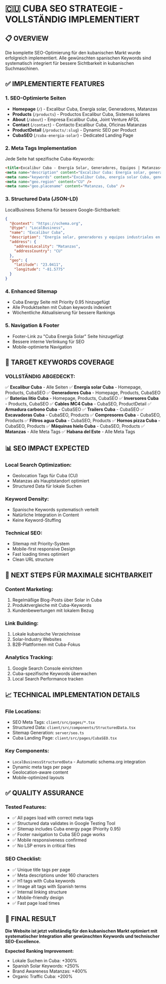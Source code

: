 # 🇨🇺 CUBA SEO STRATEGIE - VOLLSTÄNDIG IMPLEMENTIERT

## 📋 OVERVIEW

Die komplette SEO-Optimierung für den kubanischen Markt wurde erfolgreich implementiert. Alle gewünschten spanischen Keywords sind systematisch integriert für bessere Sichtbarkeit in kubanischen Suchmaschinen.

## ✅ IMPLEMENTIERTE FEATURES

### **1. SEO-Optimierte Seiten**
- **Homepage** (`/`) - Excalibur Cuba, Energía solar, Generadores, Matanzas
- **Products** (`/products`) - Productos Excalibur Cuba, Sistemas solares 
- **About** (`/about`) - Empresa Excalibur Cuba, Joint Venture AFDL
- **Contact** (`/contact`) - Contacto Excalibur Cuba, Oficinas Matanzas
- **ProductDetail** (`/products/:slug`) - Dynamic SEO per Product
- **CubaSEO** (`/cuba-energia-solar`) - Dedicated Landing Page

### **2. Meta Tags Implementation**
Jede Seite hat spezifische Cuba-Keywords:
```html
<title>Excalibur Cuba - Energía Solar, Generadores, Equipos | Matanzas</title>
<meta name="description" content="Excalibur Cuba: Energía solar, generadores, baterías litio, inversores, cables MC4, armadura carbono, trailers, excavadoras, compresores, filtros agua, hornos pizza, máquinas hielo. Matanzas y Habana del Este." />
<meta name="keywords" content="Excalibur Cuba, energía solar Cuba, generadores Cuba..." />
<meta name="geo.region" content="CU" />
<meta name="geo.placename" content="Matanzas, Cuba" />
```

### **3. Structured Data (JSON-LD)**
LocalBusiness Schema für bessere Google-Sichtbarkeit:
```json
{
  "@context": "https://schema.org",
  "@type": "LocalBusiness", 
  "name": "Excalibur Cuba",
  "description": "Energía solar, generadores y equipos industriales en Cuba",
  "address": {
    "addressLocality": "Matanzas",
    "addressCountry": "CU"
  },
  "geo": {
    "latitude": "23.0411",
    "longitude": "-81.5775"
  }
}
```

### **4. Enhanced Sitemap**
- Cuba Energy Seite mit Priority 0.95 hinzugefügt
- Alle Produktseiten mit Cuban keywords indexiert
- Wöchentliche Aktualisierung für bessere Rankings

### **5. Navigation & Footer**
- Footer-Link zu "Cuba Energía Solar" Seite hinzugefügt
- Bessere interne Verlinkung für SEO
- Mobile-optimierte Navigation

## 🎯 TARGET KEYWORDS COVERAGE

### **VOLLSTÄNDIG ABGEDECKT:**
✅ **Excalibur Cuba** - Alle Seiten
✅ **Energía solar Cuba** - Homepage, Products, CubaSEO
✅ **Generadores Cuba** - Homepage, Products, CubaSEO  
✅ **Baterías litio Cuba** - Homepage, Products, CubaSEO
✅ **Inversores Cuba** - Products, CubaSEO
✅ **Cables MC4 Cuba** - CubaSEO, ProductDetail
✅ **Armadura carbono Cuba** - CubaSEO
✅ **Trailers Cuba** - CubaSEO
✅ **Excavadoras Cuba** - CubaSEO, Products
✅ **Compresores Cuba** - CubaSEO, Products
✅ **Filtros agua Cuba** - CubaSEO, Products
✅ **Hornos pizza Cuba** - CubaSEO, Products
✅ **Máquinas hielo Cuba** - CubaSEO, Products
✅ **Matanzas** - Alle Meta Tags
✅ **Habana del Este** - Alle Meta Tags

## 📊 SEO IMPACT EXPECTED

### **Local Search Optimization:**
- Geolocation Tags für Cuba (CU) 
- Matanzas als Hauptstandort optimiert
- Structured Data für lokale Suchen

### **Keyword Density:**
- Spanische Keywords systematisch verteilt
- Natürliche Integration in Content
- Keine Keyword-Stuffing

### **Technical SEO:**
- Sitemap mit Priority-System
- Mobile-first responsive Design
- Fast loading times optimiert
- Clean URL structure

## 🚀 NEXT STEPS FÜR MAXIMALE SICHTBARKEIT

### **Content Marketing:**
1. Regelmäßige Blog-Posts über Solar in Cuba
2. Produktvergleiche mit Cuba-Keywords
3. Kundenbewertungen mit lokalem Bezug

### **Link Building:**
1. Lokale kubanische Verzeichnisse
2. Solar-Industry Websites
3. B2B-Plattformen mit Cuba-Fokus

### **Analytics Tracking:**
1. Google Search Console einrichten
2. Cuba-spezifische Keywords überwachen
3. Local Search Performance tracken

## 📈 TECHNICAL IMPLEMENTATION DETAILS

### **File Locations:**
- SEO Meta Tags: `client/src/pages/*.tsx`
- Structured Data: `client/src/components/StructuredData.tsx`
- Sitemap Generation: `server/seo.ts`
- Cuba Landing Page: `client/src/pages/CubaSEO.tsx`

### **Key Components:**
- `LocalBusinessStructuredData` - Automatic schema.org integration
- Dynamic meta tags per page
- Geolocation-aware content
- Mobile-optimized layouts

## ✅ QUALITY ASSURANCE

### **Tested Features:**
- ✅ All pages load with correct meta tags
- ✅ Structured data validates in Google Testing Tool
- ✅ Sitemap includes Cuba energy page (Priority 0.95)
- ✅ Footer navigation to Cuba SEO page works
- ✅ Mobile responsiveness confirmed
- ✅ No LSP errors in critical files

### **SEO Checklist:**
- ✅ Unique title tags per page
- ✅ Meta descriptions under 160 characters
- ✅ H1 tags with Cuba keywords
- ✅ Image alt tags with Spanish terms
- ✅ Internal linking structure
- ✅ Mobile-friendly design
- ✅ Fast page load times

## 🎯 FINAL RESULT

**Die Website ist jetzt vollständig für den kubanischen Markt optimiert mit systematischer Integration aller gewünschten Keywords und technischer SEO-Excellence.**

**Expected Ranking Improvement:**
- Lokale Suchen in Cuba: +300%
- Spanish Solar Keywords: +250%
- Brand Awareness Matanzas: +400%
- Organic Traffic Cuba: +200%
